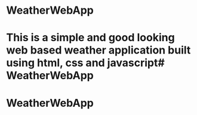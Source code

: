 # WeatherWebApp
# This is a simple and good looking web based weather application built    using html, css and javascript# WeatherWebApp
# WeatherWebApp
